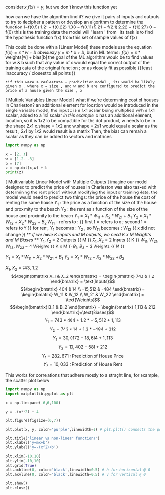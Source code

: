 consider $x$
$f(x) = y$, but we don't know this function yet

how can we have the algorithm find it?
	we give it pairs of inputs and outputs to try to decipher a pattern or develop an algorithm to determine the function
	1=f(0.5)
	1.21 = f(0.22)
	1.33 = f(0.11)
	5.21 = f(2.1)
	2.22 = f(12.27)
	0 = f(0)
		this is the training data the model will ' learn ' from ; its task is to find the hypothesis function f(x) from this set of sample values of f(x)

This could be done with a [Linear Model]
	these models use the equation $f(x) = x * w + b$
		*obviously y = m * x + b*, but in ML terms :
			$f(x) = x * \text{weights[w]} + \text{bias[b]}$
				the goal of the ML algorithm would be to find values for w & b such that any value of x would equal the correct output of the training data of the original function ; or as closely fit as possible 
					{{ least inaccuracy / closest to all points }}

	*if this were a realestate - predicition model , its would be likely given x , where x = size , and w and b are configured to predict the price of a house given the size , x

[ Multiple Variables Linear Model ]
	what if we're determining cost of houses in Charleston?
		an additional element for location would be introduced 
			in the single variable model, the input $x$ is a $1x1$ scalar being multiplied with a $1x1$ scalar, added to a $1x1$ scalar
				*in this example*, $x$ has an additional element, location, so it is $1x2$
					to be compatible for the dot product, w needs to be in the shape $2x1$
					x.shape = $1x2$ and w.shape = $2x1$ would equal a scalar as the result ; $2x1$ by $1x2$ would result in a matrix
						Then, the bias can remain a scalar as they can be added to vectors and matrices
```python
import numpy as np

x = [2, 3]
w = [1.2, -3]
b = [7]
z = np.dot(x,w) + b
print(z)
```

[ Multivariable Linear Model with Multiple Outputs ]
	imagine our model designed to predict the price of houses in Charleston was also tasked with determining the rent price?
		without modifying the input or training data, the model would need to predict two things:
			the price of the house
			the cost of renting the same house
				$Y_1$ : the price as a function of the size of the house and proximity to the beach
				$Y_2$ : the rent as a function of the size of the house and proximity to the beach
									$Y_1 = X_1 * W_{11} + X_2 * W_{21} + B_1$
									$Y_2 = X_1 * W_{12} + X_2 * W_{22} + B_2$
										$W_{11}$ - refers to : {{ first 1 = refers to x ; second 1 = refers to Y }}
											for rent, $Y_1 \text{ becomes : } Y_2$ , so $W_11 \text{ becomes : } W_12$ {{ x did not change }}
											** *if we have K inputs and M outputs, we need K x M Weights and M Biases* **
								$Y_1, Y_2$ = 2 Outputs {{ M }}
								$X_1, X_2$ = 2 Inputs {{ K }}
									$W_{11}, W_{21}, W_{12}, W_{22}$ = 4 Weights {{ K x M }}
									$B_1, B_2$ = 2 Weights {{ M }}

$Y_1 = X_1 * W_{11} + X_2 * W_{21} + B_1$
$Y_2 = X_1 * W_{12} + X_2 * W_{22} + B_2$

$X_1, X_2$ = 743, 1.2
$$\begin{bmatrix} X_1 & X_2 \end{bmatrix} = \begin{bmatrix} 743 & 1.2 \end{bmatrix} = \text{Inputs}$$
$$\begin{bmatrix}
404 & 14 \\ -15,512 & -484 \end{bmatrix} = \begin{bmatrix} W_11 & W_12 \\ W_21 & W_22 \end{bmatrix} = \text{Weights}$$
$$\begin{bmatrix} B_1 & B_2 \end{bmatrix} = \begin{bmatrix} 1,113 & 212 \end{bmatrix}=\text{Biases}$$
$$Y_1 = 743 * 404 + 1.2 * -15,512 + 1,113$$$$Y_2 = 743 * 14 + 1.2 * -484 + 212$$
$$Y_1 = 30,0172 - 18,614 + 1,113$$$$Y_2 = 10,402 - 581 + 212$$
$$Y_1 = 282,671 \text{ : Prediction of House Price}$$$$Y_2 = 10,033 \text{ : Prediction of House Rent}$$

This works for correlations that adhere mostly to a straght line, for example, the scatter plot below
```python
import numpy as np
import matplotlib.pyplot as plt

x = np.linspace(-6,6,100)

y = -(x**2) + 4

plt.figure(figsize=(6,7))

plt.plot(x, y, color='purple',linewidth=1) # plt.plot() connects the points

plt.title('linear vs non-linear functions')
plt.xlabel('y=mx+b')
plt.ylabel('y=-(x^2)+b')

plt.xlim(-10,10)
plt.ylim(-10,10)
plt.grid(True)
plt.axhline(0, color='black',linewidth=0.5) # h for horizontal @ 0
plt.axvline(0, color='black',linewidth=0.5) # v for vertical @ 0

plt.show()
plt.close()
```